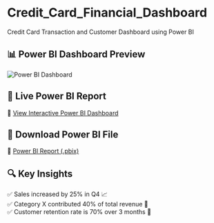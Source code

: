 # Credit_Card_Financial_Dashboard
Credit Card Transaction and Customer Dashboard using Power BI

## 📊 Power BI Dashboard Preview  
![Power BI Dashboard](images/powerbi_dashboard.png)  

## 🎥 Live Power BI Report  
🔗 [View Interactive Power BI Dashboard](https://app.powerbi.com/view?r=your-report-link)  

## 📂 Download Power BI File  
📌 [Power BI Report (.pbix)](./PowerBI_Project.pbix)  

## 🔍 Key Insights  
✅ Sales increased by 25% in Q4 📈  
✅ Category X contributed 40% of total revenue 🛒  
✅ Customer retention rate is 70% over 3 months 🎯  
